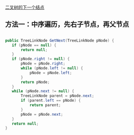 [二叉树的下一个结点](https://www.nowcoder.com/practice/9023a0c988684a53960365b889ceaf5e?tpId=13&tqId=11210&tPage=1&rp=1&ru=/ta/coding-interviews&qru=/ta/coding-interviews/question-ranking&from=cyc_github) 

## 方法一：中序遍历，先右子节点，再父节点
   
```java

public TreeLinkNode GetNext(TreeLinkNode pNode) {
   if (pNode == null) {
       return null;
   }
   if (pNode.right != null) {
       pNode = pNode.right;
       while (pNode.left != null) {
           pNode = pNode.left;
       }
       return pNode;
   }
   while (pNode.next != null) {
       TreeLinkNode parent = pNode.next;
       if (parent.left == pNode) {
           return parent;
       }
       pNode = pNode.next;
   }
   return null;
}

```
    
